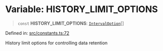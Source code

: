 # Variable: HISTORY\_LIMIT\_OPTIONS

> `const` **HISTORY\_LIMIT\_OPTIONS**: [`IntervalOption`](../interfaces/IntervalOption.md)[]

Defined in: [src/constants.ts:72](https://github.com/Nick2bad4u/Uptime-Watcher/blob/dca5483e793478722cd3e6e125cafcec5fc771f0/src/constants.ts#L72)

History limit options for controlling data retention
